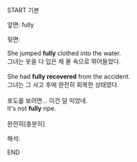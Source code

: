 START
기본

앞면:
fully


뒷면:
<div>She jumped <strong>fully</strong> clothed into the water. </div><div><div>그녀는 옷을 다 입은 채 물 속으로 뛰어들었다.</div></div><div><br></div><div><div>She had <b>fully recovered</b> from the accident. </div><div>그녀는 그 사고 후에 완전히 회복한 상태였다.</div></div><div><br></div><div><div><div><span>포도를 보려면... 이건 덜 익었네.</span></div></div><div><div><span>It's not <strong>fully</strong> ripe.</span></div></div></div><div><br></div><div>완전히[충분히]</div>


해석:
<!--ID: 1746614453976-->
END